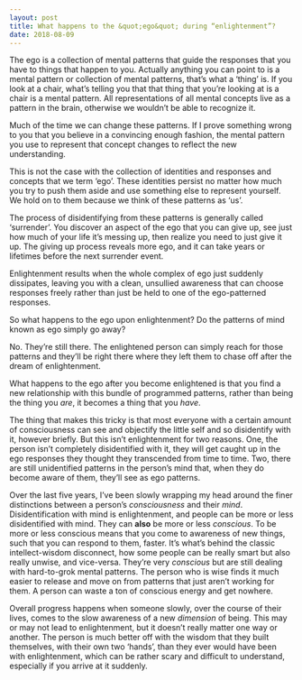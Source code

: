 ```yaml
---
layout: post
title: What happens to the &quot;ego&quot; during “enlightenment”?
date: 2018-08-09
---
```


<p>The ego is a collection of mental patterns that guide the responses that you have to things that happen to you. Actually anything you can point to is a mental pattern or collection of mental patterns, that’s what a ‘thing’ is. If you look at a chair, what’s telling you that that thing that you’re looking at is a chair is a mental pattern. All representations of all mental concepts live as a pattern in the brain, otherwise we wouldn’t be able to recognize it.</p><p>Much of the time we can change these patterns. If I prove something wrong to you that you believe in a convincing enough fashion, the mental pattern you use to represent that concept changes to reflect the new understanding.</p><p>This is not the case with the collection of identities and responses and concepts that we term ‘ego’. These identities persist no matter how much you try to push them aside and use something else to represent yourself. We hold on to them because we think of these patterns as ‘us’.</p><p>The process of disidentifying from these patterns is generally called ‘surrender’. You discover an aspect of the ego that you can give up, see just how much of your life it’s messing up, then realize you need to just give it up. The giving up process reveals more ego, and it can take years or lifetimes before the next surrender event.</p><p>Enlightenment results when the whole complex of ego just suddenly dissipates, leaving you with a clean, unsullied awareness that can choose responses freely rather than just be held to one of the ego-patterned responses.</p><p>So what happens to the ego upon enlightenment? Do the patterns of mind known as ego simply go away?</p><p>No. They’re still there. The enlightened person can simply reach for those patterns and they’ll be right there where they left them to chase off after the dream of enlightenment.</p><p>What happens to the ego after you become enlightened is that you find a new relationship with this bundle of programmed patterns, rather than being the thing you <i>are</i>, it becomes a thing that you <i>have</i>.</p><p>The thing that makes this tricky is that most everyone with a certain amount of consciousness can see and objectify the little self and so disidentify with it, however briefly. But this isn’t enlightenment for two reasons. One, the person isn’t completely disidentified with it, they will get caught up in the ego responses they thought they transcended from time to time. Two, there are still unidentified patterns in the person’s mind that, when they do become aware of them, they’ll see as ego patterns.</p><p>Over the last five years, I’ve been slowly wrapping my head around the finer distinctions between a person’s <i>consciousness</i> and their <i>mind</i>. Disidentification with mind is enlightenment, and people can be more or less disidentified with mind. They can <b>also</b> be more or less <i>conscious</i>. To be more or less conscious means that you come to awareness of new things, such that you can respond to them, faster. It’s what’s behind the classic intellect-wisdom disconnect, how some people can be really smart but also really unwise, and vice-versa. They’re very <i>conscious</i> but are still dealing with hard-to-grok mental patterns. The person who is wise finds it much easier to release and move on from patterns that just aren’t working for them. A person can waste a ton of conscious energy and get nowhere.</p><p>Overall progress happens when someone slowly, over the course of their lives, comes to the slow awareness of a new <i>dimension</i> of being. This may or may not lead to enlightenment, but it doesn’t really matter one way or another. The person is much better off with the wisdom that they built themselves, with their own two ‘hands’, than they ever would have been with enlightenment, which can be rather scary and difficult to understand, especially if you arrive at it suddenly.</p>
